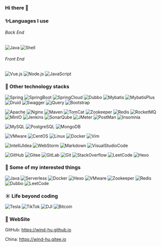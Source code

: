 <!-- 
    标签
    url：https://shields.io/
    格式1：https://img.shields.io/badge/<LABEL>-<MESSAGE>-<COLOR> 
    格式2：https://img.shields.io/static/v1
-->
<!-- 标签logo：https://simpleicons.org/  可从标签url中进入 -->

### Hi there 👋
### ✨Languages I use 


###### Back End 
![Java](https://img.shields.io/badge/-Java-blue?labelColor=515151&logo=java&logoColor=red)
![Shell](https://img.shields.io/badge/-Shell-important?labelColor=515151&logo=Shell)

###### Front End
![Vue.js](https://img.shields.io/badge/-Vue.js-green?labelColor=515151&logo=vue.js)
![Node.js](https://img.shields.io/badge/-Node.js-green?labelColor=515151&logo=Node.js)
![JavaScript](https://img.shields.io/badge/-JavaScript-yellow?labelColor=515151&logo=JavaScript)


### :telescope: Other technology stacks
<!-- 框架 -->
![Spring](https://img.shields.io/badge/-Spring-green?labelColor=515151&logo=Spring)
![SpringBoot](https://img.shields.io/badge/-SpringBoot-green?labelColor=515151&logo=Spring)
![SpringCloud](https://img.shields.io/badge/-SpringCloud-green?labelColor=515151&logo=iCloud&logoColor=green)
![Dubbo](https://img.shields.io/badge/-Dubbo-D22128?labelColor=515151&logo=Apache&logoColor=D22128)
![Mybatis](https://img.shields.io/badge/-Mybatis-D22128?labelColor=515151&logo=Apache&logoColor=D22128)
![MybatisPlus](https://img.shields.io/badge/-MybatisPlus-D22128?labelColor=515151&logo=Apache&logoColor=D22128)
![Druid](https://img.shields.io/badge/-Druid-29F1FB?labelColor=515151&logo=apache-druid&logoColor=29F1FB)
![Swagger](https://img.shields.io/badge/-Swagger-85EA2D?labelColor=515151&logo=Swagger&logoColor=85EA2D)
![jQuery](https://img.shields.io/badge/-jQuery-0769AD?labelColor=515151&logo=jQuery&logoColor=0769AD)
![Bootstrap](https://img.shields.io/badge/-Bootstrap-7952B3?labelColor=515151&logo=Bootstrap&logoColor=7952B3)

<!-- 中间件 -->
![Apache](https://img.shields.io/badge/-Apache-D22128?logo=Apache&labelColor=515151&logoColor=D22128)
![Nginx](https://img.shields.io/badge/-Nginx-009639?labelColor=515151&logo=NGINX&logoColor=009639)
![Maven](https://img.shields.io/badge/-Maven-C71A36?labelColor=515151&logo=apache-maven&logoColor=C71A36)
![TomCat](https://img.shields.io/badge/-TomCat-F8DC75?labelColor=515151&logo=apache-tomCat)
![Zookeeper](https://img.shields.io/badge/-Zookeeper-D22128?labelColor=515151&logo=Apache&logoColor=D22128)
![Redis](https://img.shields.io/badge/-Redis-DC382D?labelColor=515151&logo=Redis&logoColor=DC382D)
![RocketMQ](https://img.shields.io/badge/-RocketMQ-D77310?labelColor=515151&logo=apache-rocketMQ&logoColor=D77310)
![MinIO](https://img.shields.io/badge/-MinIO-c72c48?labelColor=515151&logo=Files)
![Jenkins](https://img.shields.io/badge/-Jenkins-D24939?labelColor=515151&logo=Jenkins)
![SonarQube](https://img.shields.io/badge/-SonarQube-4E9BCD?labelColor=515151&logo=SonarQube)
![JMeter](https://img.shields.io/badge/-JMeter-D22128?labelColor=515151&logo=apache-jMeter&logoColor=D22128)
![PostMan](https://img.shields.io/badge/-PostMan-FF6C37?labelColor=515151&logo=Postman&logoColor=FF6C37)
![Insomnia](https://img.shields.io/badge/-Insomnia-5849BE?labelColor=515151&logo=Insomnia)


<!-- DB -->
![MySQL](https://img.shields.io/badge/-MySQL-4479A1?labelColor=515151&logo=MySQL)
![PostgreSQL](https://img.shields.io/badge/-PostgreSQL-336791?labelColor=515151&logo=PostgreSQL&logoColor=336791)
![MongoDB](https://img.shields.io/badge/-MongoDB-47A248?labelColor=515151&logo=MongoDB)

<!-- 操作系统 -->
![VMware](https://img.shields.io/badge/-VMware-607078?labelColor=515151&logo=VMware&logoColor=607078)
![CentOS](https://img.shields.io/badge/-CentOS-262577?labelColor=515151&logo=CentOS&logoColor=262577)
![Linux](https://img.shields.io/badge/-Linux-FCC624?labelColor=515151&logo=Linux)
![Docker](https://img.shields.io/badge/-Docker-2496ED?labelColor=515151&logo=Docker)
![Vim](https://img.shields.io/badge/-Vim-019733?labelColor=515151&logo=Vim&logoColor=019733)

<!--  -->
![IntelliJIdea](https://img.shields.io/badge/-IntellijIdea-000000?labelColor=515151&logo=intelliJ-iDEA)
![WebStorm](https://img.shields.io/badge/-WebStorm-000000?labelColor=515151&logo=WebStorm)
![Markdown](https://img.shields.io/badge/-Markdown-000000?labelColor=515151&logo=Markdown)
![VisualStudioCode](https://img.shields.io/badge/-VisualStudioCode-007ACC?labelColor=515151&logo=visual-studio-code&logoColor=007ACC)

<!-- -->
![GitHub](https://img.shields.io/badge/-GitHub-181717?labelColor=515151&logo=GitHub)
![Gitee](https://img.shields.io/badge/-Gitee-C71D23?labelColor=515151&logo=Gitee)
![GitLab](https://img.shields.io/badge/-GitLab-FCA121?labelColor=515151&logo=GitLab)
![Git](https://img.shields.io/badge/-Git-F05032?labelColor=515151&logo=Git)
![StackOverflow](https://img.shields.io/badge/-StackOverflow-F58025?labelColor=515151&logo=stack-overflow)
![LeetCode](https://img.shields.io/badge/-LeetCode-FFA116?labelColor=515151&logo=LeetCode)
![Hexo](https://img.shields.io/badge/-Hexo-0E83CD?labelColor=515151&logo=Hexo)

### :ocean: Some of my interested  things
![Java](https://img.shields.io/badge/-Java-blue?labelColor=515151&logo=java&logoColor=red)
![Serverless](https://img.shields.io/badge/-Serverless-FD5750?labelColor=515151&logo=Serverless)
![Docker](https://img.shields.io/badge/-Docker-2496ED?labelColor=515151&logo=Docker)
![Hexo](https://img.shields.io/badge/-Hexo-0E83CD?labelColor=515151&logo=Hexo)
![VMware](https://img.shields.io/badge/-VMware-607078?labelColor=515151&logo=VMware&logoColor=607078)
![Zookeeper](https://img.shields.io/badge/-Zookeeper-D22128?labelColor=515151&logo=Apache&logoColor=D22128)
![Redis](https://img.shields.io/badge/-Redis-DC382D?labelColor=515151&logo=Redis&logoColor=DC382D)
![Dubbo](https://img.shields.io/badge/-Dubbo-D22128?labelColor=515151&logo=Apache&logoColor=D22128)
![LeetCode](https://img.shields.io/badge/-LeetCode-FFA116?labelColor=515151&logo=LeetCode)

### :sunny: Life beyond coding
![Tesla](https://img.shields.io/badge/-Tesla-CC0000?labelColor=515151&logo=Tesla)
![TikTok](https://img.shields.io/badge/-TikTok-000000?labelColor=515151&logo=TikTok)
![DJI](https://img.shields.io/badge/i-DJI-F7931A?labelColor=515151&logo=Django)
![Bitcoin](https://img.shields.io/badge/-Bitcoin-F7931A?labelColor=515151&logo=Bitcoin)

### :link: WebSite
GitHub: https://wind-hu.github.io

China:  https://wind-hu.gitee.io





<!--
**wind-hu/wind-hu** is a ✨ _special_ ✨ repository because its `README.md` (this file) appears on your GitHub profile.

Here are some ideas to get you started:

- 🔭 I’m currently working on ...
- 🌱 I’m currently learning ...
- 👯 I’m looking to collaborate on ...
- 🤔 I’m looking for help with ...
- 💬 Ask me about ...
- 📫 How to reach me: ...
- 😄 Pronouns: ...
- ⚡ Fun fact: ...
-->

